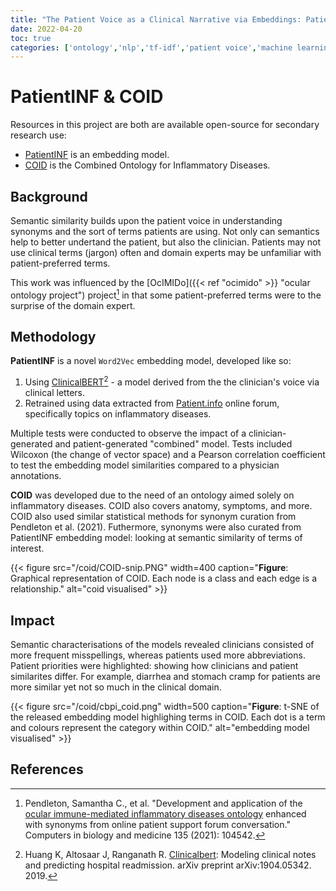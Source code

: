 ```yaml
---
title: "The Patient Voice as a Clinical Narrative via Embeddings: PatientINF & COID"
date: 2022-04-20
toc: true
categories: ['ontology','nlp','tf-idf','patient voice','machine learning','semantic similarity','inflammation','tool']
---
```


# PatientINF & COID

Resources in this project are both are available open-source for secondary research use:

+ [PatientINF](https://github.com/sap218/PatientINF "patientinf github") is an embedding model.
+ [COID](https://github.com/sap218/coid/ "coid github") is the Combined Ontology for Inflammatory Diseases.

## Background

Semantic similarity builds upon the patient voice in understanding synonyms and the sort of terms patients are using.
Not only can semantics help to better undertand the patient, but also the clinician.
Patients may not use clinical terms (jargon) often and domain experts may be unfamiliar with patient-preferred terms.

This work was influenced by the [OcIMIDo]({{< ref "ocimido" >}} "ocular ontology project") project[^ocimido] in that some patient-preferred terms were to the surprise of the domain expert.

## Methodology

**PatientINF** is a novel `Word2Vec` embedding model, developed like so:

1. Using [ClinicalBERT](https://github.com/kexinhuang12345/clinicalBERT "clinicalbert github")[^clinicalbert] - a model derived from the the clinician's voice via clinical letters.
2. Retrained using data extracted from [Patient.info](https://patient.info/ "patient dot info website") online forum, specifically topics on inflammatory diseases.

Multiple tests were conducted to observe the impact of a clinician-generated and patient-generated "combined" model.
Tests included Wilcoxon (the change of vector space) and a Pearson correlation coefficient to test the embedding model similarities compared to a physician annotations.

**COID** was developed due to the need of an ontology aimed solely on inflammatory diseases. COID also covers anatomy, symptoms, and more.
COID also used similar statistical methods for synonym curation from Pendleton et al. (2021).
Futhermore, synonyms were also curated from PatientINF embedding model: looking at semantic similarity of terms of interest.

{{< figure src="/coid/COID-snip.PNG" width=400 caption="**Figure**: Graphical representation of COID. Each node is a class and each edge is a relationship." alt="coid visualised" >}}

## Impact

Semantic characterisations of the models revealed clinicians consisted of more frequent misspellings, whereas patients used more abbreviations.
Patient priorities were highlighted: showing how clinicians and patient similarites differ.
For example, diarrhea and stomach cramp for patients are more similar yet not so much in the clinical domain.

{{< figure src="/coid/cbpi_coid.png" width=500 caption="**Figure**: t-SNE of the released embedding model highlighing terms in COID. Each dot is a term and colours represent the category within COID." alt="embedding model visualised" >}}

## References

[^ocimido]: Pendleton, Samantha C., et al. "Development and application of the [ocular immune-mediated inflammatory diseases ontology](https://www.sciencedirect.com/science/article/pii/S001048252100336X "paper for ontology project") enhanced with synonyms from online patient support forum conversation." Computers in biology and medicine 135 (2021): 104542.
[^clinicalbert]: Huang K, Altosaar J, Ranganath R. [Clinicalbert](https://arxiv.org/abs/1904.05342 "clinical bert manuscript"): Modeling clinical notes and predicting hospital readmission. arXiv preprint arXiv:1904.05342. 2019.
